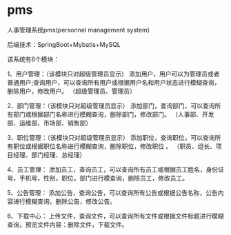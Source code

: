 # pms
人事管理系统pms(personnel management system)



后端技术：SpringBoot+Mybatis+MySQL




该系统有6个模块：

1、用户管理：（该模块只对超级管理员显示）
添加用户，用户可以为管理员或者普通用户;查询用户，可以查询所有用户或根据用户名和用户状态进行模糊查询，删除用户，修改用户。 
（超级管理员、管理员）

2、部门管理：（该模块只对超级管理员显示）
添加部门，查询部门，可以查询所有部门或根据部门名称进行模糊查询，删除部门，修改部门。
（人事部、开发部、运维部、市场部、销售部）

3、职位管理：（该模块只对超级管理员显示）
添加职位，查询职位，可以查询所有职位或根据职位名称进行模糊查询，删除职位，修改职位 。
（职员、组长、项目经理、部门经理、总经理）

4、员工管理：
添加员工，查询员工，可以查询所有员工或根据员工姓名，身份证号，手机号，性别，职位，部门进行模查询，删除员工，修改员工。 

5、公告管理：
添加公告，查询公告，可以查询所有公告或根据公告名称，公告内容进行模糊查询，删除公告，修改公告。

6、下载中心：
上传文件，查询文件，可以查询所有文件或根据文件标题进行模糊查询，预览文件内容：删除文件，下载文件。
